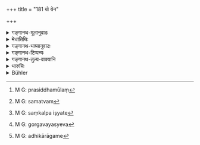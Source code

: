 +++
title = "181 यो येन"

+++

<details><summary>गङ्गानथ-मूलानुवादः</summary>

When a man associates with any one of outcasts, he should, for his own purification, perform the same penance that has been prescribed for that outcast.—(181)
</details>

<details><summary>मेधातिथिः</summary>

यस्य पतितस्य यद् विहितं तत् प्रायश्चित्तं कुर्यात् **तत्संसर्गस्य शुद्धये** । **एषाम्** इति निर्धारणे षष्ठी । **एषां** पतितानां **येन पतितेन यः संसर्गं याति** पूर्वोक्तसंसर्गं गच्छति **स तस्यैव** पतितस्य यद् विहितं प्रायश्चित्तं **तत् कुर्यात्** । तत्संसर्गाद् यो दोष उत्पन्नस् **तद्विशुद्धये** तद्विनाशाय । अनुवादो ऽयं श्लोकपूरणः । 

- अथ यद् इदम् उच्यते पतितात्याग्यपतितात्यागीत्यादिनिन्दितकर्माभ्यासेन पतनम् तत्र यद् एतत् पतितत्ववचनं तत् किम् उपदिश्यत आहोस्विद् अतिदिश्यते । यदि तावद् उपदिश्यते पञ्च पातकानीति प्रसिद्धेर् मूलं[^२९५] वाच्यम् । अथ पञ्चानुगमौपदेशिकम् अन्येषाम् आतिदेशिकैर् व्यवहारे भेदे न कश्चिद् अर्थः । तान्य् एव प्रायश्चित्तानि त एव धर्मा यस्मा उपदिश्यन्ते, अतिदेशेन व्यवहारेण को ऽर्थः । 


[^२९५]:
     M G: prasiddhamūlaṃ

- <u>अत्रोच्यते</u> । न व्यवहाराः प्रयोजन एव भिद्यन्ते । अपि त्व् अन्यतो ऽपि निमित्तात्, इह चास्ति प्रमाणतो भेदः । यत्र पतितत्वम् अभिधाय द्विजातिकर्मभ्यो हानिः पतितस्योदकं कार्यम् इत्याद्य् अभिधीयते सकृत् स्वधर्माभिधानाद् उपदेशः । यत्र तु तत्संबन्धवचनान् नाम्ना लिङ्गसंयोगाद् वा तद्धर्मप्राप्तिः सो ऽतिदेशः । सूर्याग्निपदयोर् न हि सौर्ये कश्चिद् धर्मः श्रुतो येनातिदेशे सत्य् अयं विशेषो लभ्य इति निश्चीयते । 

- <u>तद् असत्</u> । यतः सूर्यादिशब्दस्यैव प्रभुता, अकृतत्वाद् वेदस्य । अयं पौरुषेयो ग्रन्थः । पुरुषश् चासति भेदे किमिति व्यवहारं नवं प्रवर्तयति । या तु प्रत्यक्षानुमानाभ्यां बाधकाभावात् सिद्धिः सात्र कदाचिद् उपलभ्यते । यो ऽप्य् अभ्यासः सो ऽपि द्विरावृत्तिस् तत्र ततः प्रवृत्तिः आवृत्तिशतेष्व् अभ्यासरूपतयैक एवेति । लोके तावद् आवृत्तिमात्रम् अभ्यासः । तत्र यो ऽपि द्विर् अपवादः यो ऽपि शतकृत्वः तौ द्वाव् अपि प्रायश्चित्ते समौ स्याताम् । निन्दितं च कर्म प्रतिषिद्धम् । तत्र यो ऽपि द्विर् दिवा सुप्याद् यो ऽपि गा असकृद् धन्यात् तत्र निन्दितकर्माभ्यासे ऽविशेषेण पतनप्राप्तिः । तस्माद् विचिन्त्यम् एतत् । 

- <u>किम्</u> अत्र चिन्त्यते । पञ्चानां तावत् पातकित्वं सर्वस्मृतिकारैर् उच्यते, अन्येषां केषांचित् तत्समत्वम्[^२९६] । तद् उभयम् अपि बाधितुं तत्र विशेषो नास्तीति संकल्पयिष्यते[^२९७] "शक्तिं चावेक्ष्य पापं च" (म्ध् ११.२०८) इति । न हि तस्य तत्सदृशस्येति वा एकत्वं युक्तम्, गार्गवस्येव[^२९८] । अथ केषांचिद् धर्माणां भेदः केषांचिद् एकत्वे सादृश्यं भवति । 


[^२९८]:
     M G: gorgavayasyeva


[^२९७]:
     M G: saṃkalpa iṣyate


[^२९६]:
     M G: samatvam

- तस्मात् तत्समानां पतित्वं भवति । अतः किंचिदूनं तत्समानां पतितप्रायश्चित्तम् ।

- अधिकारापगमे[^२९९] केचिद् विशेषम् आहुः । श्रौतेष्व् अधिकारो निवर्तते साक्षात्, न स्मार्तेषु । 


[^२९९]:
     M G: adhikārāgame

- यद् अप्य् उक्तम् "द्विर् आवृत्तौ शतकृत्वश् चाभेदो न स्यात्" इति तत्राप्य् अभ्यासानां भेदः । कथं तुल्यप्रत्यवायता ।

- यद् अपि दिवास्वप्नगोवधयोर् निन्दितत्वाविशेषात् तदभ्यासे तुल्यं पतितत्वम् इति, कथम् अविशेषो निन्दायाः, यत्रार्थवादेषु प्रत्यवायविशेषः श्रूयते, प्रायश्चित्तबहुत्वं बाहुल्ये ऽपि प्रतिषेधे ।

- तत्रायं विधिः । "निन्दितकर्माभ्यासे पतनम्" इति न प्रतिषिद्धमात्रे, तथा च "पूर्णे चानसि" (म्ध् ११.१४०) इति । सत्य् अपि निन्दितकर्माभ्यासे नैव पातित्यम् अस्ति ॥ ११.१८१ ॥
</details>

<details><summary>गङ्गानथ-भाष्यानुवादः</summary>

For the atonement of the sin of associating with an outcast, the same expiation is to be performed which has been prescribed for that outcast himself.

In ‘*eṣam*,’ ‘*of these*,’ the Genitive has the sense of *selection*; the sense being—‘From among these outcasts, if a man associates with any one,—in the manner described in the preceding verse,—he should perform that same expiation which has been prescribed for that same outcast;—for the purpose of purifying—removing—the sin begotten by that association.’

This last phrase ‘*for the purpose*, etc.,’ serves only to fill up the metre.

As a rule, a man becomes *degraded* (an outcast) by repeatedly doing such degrading acts as not renouncing the company of outcasts. Now there arises the question—Does this mean that the *degradation*—the
*outcastness*—that attaches itself to the associating person is
direct,—or is it only the degradation of the outcast that becomes attributed to him indirectly? If it is something new, then it behoves you to point out the authority for the assertion that ‘there are *five heinous offences*.’ If it be held that in the case of the five, the degradation is *direct*, while in that of others it is *indirect*,—then there would be no point in making any such distinction. The acts being the same, the expiations being the same, what would be the use for attributing the degradation in one case, only *indirectly*?

*Objection*—Some people argue as follows:—“Usage does not always vary
with purposes only, it varies on other grounds also. In the present case the distinction is based upon authoritative texts: For instance, in a case where, having asserted *degradation*, the text goes on to explain it as consisting in being deprived of the rights of twice-born men,—*e.g*., in 182 below,—as the character is mentioned as belonging to the man himself, the *degradation* is *direct*; on the other hand, where the character is spoken of—either by name or by indicative words,—as due to relations with the outcast, it is *indirect*. For instance, in connection with the names ‘*Saurya*’ and ‘*Āgneya*,’ no characteristic of the terms ‘*Sūrya*’ and ‘*Agni*’ is found to have been declared as belonging to the *Saurya* and the *Āgneya*, on the basis whereof there could be any transference of details from one to the other, which could bestow any peculiar character on them. (*Vide* Mīmāṃsa-Sūtra, 8.1.27-31).’

“This, however, is not right; because in the case cited, the terms ‘*Sūrya*’ and the rest are all-powerful, since they form part of the Veda, which is not the work of an author. The present treatise on the other hand, is the work of a human author, and how can any such author propound a distinction which does not exist in fact? There may be some kinds of distinction which may be admitted, when not opposed to well-known Perception or Inference. \[But cannot justify the assuring of distinctions in all cases.\] As for *repetition*, it means the doing of an act twice over; and it is in this sense that the term is used, even in cases where the act is repeated a hundred times; for in all cases, the character of ‘repetition’ is one and the same. In ordinary parlance also ‘repetition’ means only duplicating the act. So that whether an act is *repeated* twice, or a hundred times, the expiation due to ‘repetition’ shall be one and the same, as what is forbidden is a despicable deed; and whether a man sleeps twice during the day, or kills a cow more than once,—the condition that there is repetition of a despicable act is one and the same, which should lead to the same kind of ‘degradation.’ For these reasons what is here propounded needs to be pondered over—is open to doubt”

*Answer*—What is there that needs pondering over? That the five acts are
sinful, leading to degradation, has been declared by all writers on
*Smṛti*; as also that some other acts are similar to those five. There
is no gainsaying these two facts; as for distinction among these, it can be made on the basis of ‘the capacity of the agent, the nature of the offence,’ and so forth (set forth in Verse 209 below). It can never be that what has been declared as *similar* to a certain act should stand on the same footing as that act itself; for instance, the cow cannot be the same as the *gavaya*. The fact of the matter is that on certain points the two acts differ between themselves, while On others they resemble, and hence come to be spoken of as ‘similar.’

From all this it follows that those also who are *equal* to outcasts become ‘outcasts,’ themselves; and in this case the expiation would be just a little less than that in the case of actual outcasts.

In connection with the question of being deprived of rights and privileges, some people put forward the special points that the man becomes deprived only of the right of performing the *Śrauta* rites, and not the *Smārta* ones.

It has been argued above that there would be no difference between doing an act twice and doing it a hundred times over. But as a matter of fact, there would certainly be a difference among the various degrees of repetition. How could the offence in both cases be of the same degree?

Another argument put forward is that—‘Sleeping during the day and cow-killing, both being forbidden acts, there would be the same degree of ‘degradation’ involved in the repeated committing of both these deeds. But how can the deprecation of the two acts be said to be of the same degree;—when, as a matter of fact, we find a distinction between the degree of sinfulness clearly set forth in the corresponding declamatory passages? And there is multiplicity of expiation also in cases where the prohibition is exceptionally emphatic.

The rule on this point is this:—That there is ‘degradation’ brought about by the repeated performance of forbidden acts is not true of all forbidden acts s for instance Verse 11.41 has declared that the killing of 1,000 animals of one kind is equal to that of a single animal of another; hence in several cases, even though a certain forbidden act may be repeated several times, there is no ‘degradation’ at all.—(181)
</details>

<details><summary>गङ्गानथ-टिप्पन्यः</summary>

This verse is quoted in *Madanapārijāta* (p. 851), which notes that in all these cases the lightness or heaviness of the expiation will depend upon the caste and capacity of the person concerned;—in *Mitākṣarā* (3.261);—in *Parāśaramadhava* (Prāyaścitta, p. 23), which defines ‘*saṃsarga*’ as travelling together, sitting together and so forth;—in
*Prāyaścittaviveka* (pp. 141 and 165), which says that this refers to
the *Mahāpātakas* only,—and that ‘*Patita*’ here stands for the mere ‘offender’ or ‘sinner’ (not literally, the *outcast*);—and in
*Smṛtisāroddhāra* (p. 356).
</details>

<details><summary>गङ्गानथ-तुल्य-वाक्यानि</summary>

*Viṣṇu* (54.1).—‘If a man associates with one guilty of a crime, he must
perform the same penance as that person.’

*Vyāsa* (Aparārka, p. 1088).—‘If a sinful man associates with another
man, the latter shall perform the same penance as the former, but only three quarters of it.’

*Bṛhaspati* (Do., p. 1087).—‘If a man associates with a sinner for six
months, through sacrificing, teaching and the like, or though occupying the same seat or couch with him, he should perform half of that penance which has been prescribed for that sinner.’
</details>

<details><summary>भारुचिः</summary>

इदम् अपि च प्रायश्चित्तं महापातकिभिर् एव संबन्धे स्यात्, गोघातादिसंबन्धे तु सामान्यविहितं कल्प्यम् ॥ ११.१८० ॥
</details>

<details><summary>Bühler</summary>

182	He who associates with any one of those outcasts, must perform, in order to atone for (such) intercourse, the penance prescribed for that (sinner).
</details>
